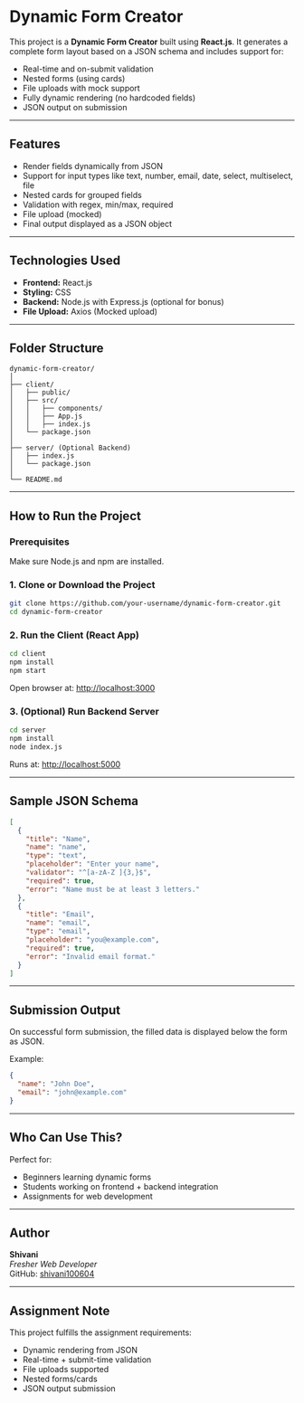 
# Dynamic Form Creator

This project is a **Dynamic Form Creator** built using **React.js**. It generates a complete form layout based on a JSON schema and includes support for:

- Real-time and on-submit validation
- Nested forms (using cards)
- File uploads with mock support
- Fully dynamic rendering (no hardcoded fields)
- JSON output on submission

---

## Features

- Render fields dynamically from JSON
- Support for input types like text, number, email, date, select, multiselect, file
- Nested cards for grouped fields
- Validation with regex, min/max, required
- File upload (mocked)
- Final output displayed as a JSON object

---

## Technologies Used

- **Frontend:** React.js
- **Styling:** CSS
- **Backend:** Node.js with Express.js (optional for bonus)
- **File Upload:** Axios (Mocked upload)

---

## Folder Structure

```
dynamic-form-creator/
│
├── client/
│   ├── public/
│   ├── src/
│   │   ├── components/
│   │   ├── App.js
│   │   ├── index.js
│   └── package.json
│
├── server/ (Optional Backend)
│   ├── index.js
│   └── package.json
│
└── README.md
```

---

## How to Run the Project

### Prerequisites

Make sure Node.js and npm are installed.

### 1. Clone or Download the Project

```bash
git clone https://github.com/your-username/dynamic-form-creator.git
cd dynamic-form-creator
```

### 2. Run the Client (React App)

```bash
cd client
npm install
npm start
```

Open browser at: [http://localhost:3000](http://localhost:3000)

### 3. (Optional) Run Backend Server

```bash
cd server
npm install
node index.js
```

Runs at: [http://localhost:5000](http://localhost:5000)

---

## Sample JSON Schema

```json
[
  {
    "title": "Name",
    "name": "name",
    "type": "text",
    "placeholder": "Enter your name",
    "validator": "^[a-zA-Z ]{3,}$",
    "required": true,
    "error": "Name must be at least 3 letters."
  },
  {
    "title": "Email",
    "name": "email",
    "type": "email",
    "placeholder": "you@example.com",
    "required": true,
    "error": "Invalid email format."
  }
]
```

---

## Submission Output

On successful form submission, the filled data is displayed below the form as JSON.

Example:

```json
{
  "name": "John Doe",
  "email": "john@example.com"
}
```

---

## Who Can Use This?

Perfect for:

- Beginners learning dynamic forms
- Students working on frontend + backend integration
- Assignments for web development

---

## Author

**Shivani**  
_Fresher Web Developer_  
GitHub: [shivani100604](https://github.com/shivani100604)

---

## Assignment Note

This project fulfills the assignment requirements:

- Dynamic rendering from JSON
- Real-time + submit-time validation
- File uploads supported
- Nested forms/cards
- JSON output submission

